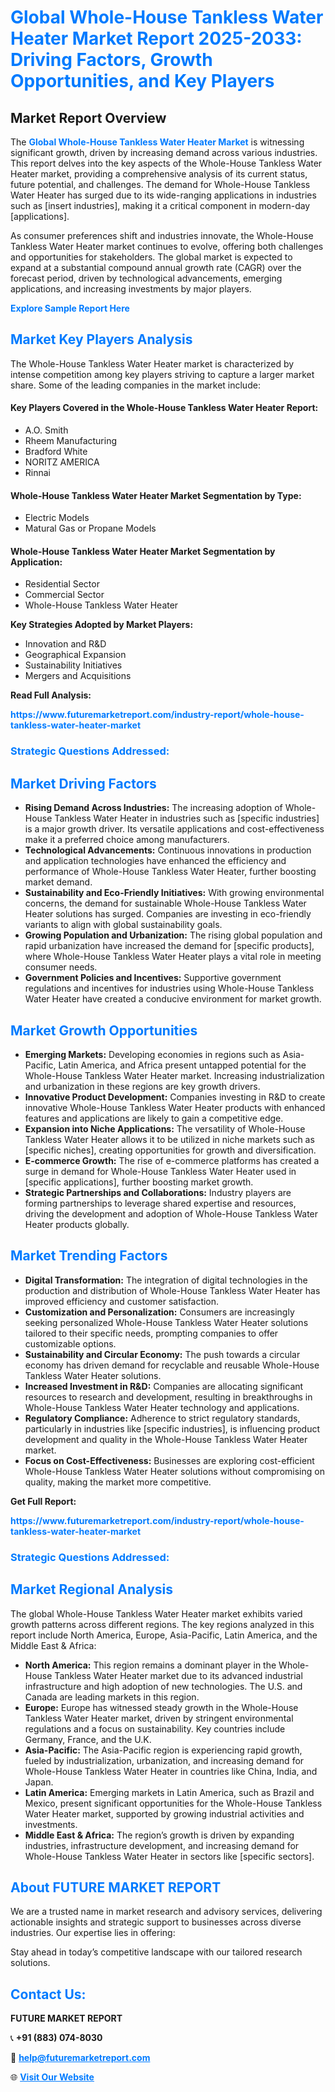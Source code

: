 <h1 style="color: #007BFF;">Global Whole-House Tankless Water Heater Market Report 2025-2033: Driving Factors, Growth Opportunities, and Key Players</h1>

<section id="overview">
<h2>Market Report Overview</h2>
<p>The <a href="https://www.futuremarketreport.com/industry-report/whole-house-tankless-water-heater-market" style="color: #007BFF; text-decoration: none;"><strong>Global Whole-House Tankless Water Heater Market</strong></a> is witnessing significant growth, driven by increasing demand across various industries. This report delves into the key aspects of the Whole-House Tankless Water Heater market, providing a comprehensive analysis of its current status, future potential, and challenges. The demand for Whole-House Tankless Water Heater has surged due to its wide-ranging applications in industries such as [insert industries], making it a critical component in modern-day [applications].</p>
<p>As consumer preferences shift and industries innovate, the Whole-House Tankless Water Heater market continues to evolve, offering both challenges and opportunities for stakeholders. The global market is expected to expand at a substantial compound annual growth rate (CAGR) over the forecast period, driven by technological advancements, emerging applications, and increasing investments by major players.</p>
</section>

<section id="overview">
<p><a href="https://www.futuremarketreport.com/request-sample/reportId=112534" style="color: #007BFF; text-decoration: none;"><strong>Explore Sample Report Here</strong></a></p>
</section>

<section id="key-players">
<h2 style="color: #007BFF;">Market Key Players Analysis</h2>
<p>The Whole-House Tankless Water Heater market is characterized by intense competition among key players striving to capture a larger market share. Some of the leading companies in the market include:</p>
<h4>Key Players Covered in the Whole-House Tankless Water Heater Report:</h4>
<ul><li>A.O. Smith</li><li>Rheem Manufacturing</li><li>Bradford White</li><li>NORITZ AMERICA</li><li>Rinnai</li></ul>
<h4>Whole-House Tankless Water Heater Market Segmentation by Type:</h4>
<ul><li>Electric Models</li><li>Matural Gas or Propane Models</li></ul>

<h4>Whole-House Tankless Water Heater Market Segmentation by Application:</h4>
<ul><li>Residential Sector</li><li>Commercial Sector</li><li>Whole-House Tankless Water Heater</li></ul>
<p><strong>Key Strategies Adopted by Market Players:</strong></p>
<ul>
<li>Innovation and R&D</li>
<li>Geographical Expansion</li>
<li>Sustainability Initiatives</li>
<li>Mergers and Acquisitions</li>
</ul>
</section>

<section>
<p><strong>Read Full Analysis: </strong></p><a href="https://www.futuremarketreport.com/industry-report/whole-house-tankless-water-heater-market" style="color: #007BFF; text-decoration: none;"><strong>https://www.futuremarketreport.com/industry-report/whole-house-tankless-water-heater-market</strong></a>
<h3 style="color: #007BFF;">Strategic Questions Addressed:</h3>
</section>

<section id="driving-factors">
<h2 style="color: #007BFF;">Market Driving Factors</h2>
<ul>
<li><strong>Rising Demand Across Industries:</strong> The increasing adoption of Whole-House Tankless Water Heater in industries such as [specific industries] is a major growth driver. Its versatile applications and cost-effectiveness make it a preferred choice among manufacturers.</li>
<li><strong>Technological Advancements:</strong> Continuous innovations in production and application technologies have enhanced the efficiency and performance of Whole-House Tankless Water Heater, further boosting market demand.</li>
<li><strong>Sustainability and Eco-Friendly Initiatives:</strong> With growing environmental concerns, the demand for sustainable Whole-House Tankless Water Heater solutions has surged. Companies are investing in eco-friendly variants to align with global sustainability goals.</li>
<li><strong>Growing Population and Urbanization:</strong> The rising global population and rapid urbanization have increased the demand for [specific products], where Whole-House Tankless Water Heater plays a vital role in meeting consumer needs.</li>
<li><strong>Government Policies and Incentives:</strong> Supportive government regulations and incentives for industries using Whole-House Tankless Water Heater have created a conducive environment for market growth.</li>
</ul>
</section>

<section id="growth-opportunities">
<h2 style="color: #007BFF;">Market Growth Opportunities</h2>
<ul>
<li><strong>Emerging Markets:</strong> Developing economies in regions such as Asia-Pacific, Latin America, and Africa present untapped potential for the Whole-House Tankless Water Heater market. Increasing industrialization and urbanization in these regions are key growth drivers.</li>
<li><strong>Innovative Product Development:</strong> Companies investing in R&D to create innovative Whole-House Tankless Water Heater products with enhanced features and applications are likely to gain a competitive edge.</li>
<li><strong>Expansion into Niche Applications:</strong> The versatility of Whole-House Tankless Water Heater allows it to be utilized in niche markets such as [specific niches], creating opportunities for growth and diversification.</li>
<li><strong>E-commerce Growth:</strong> The rise of e-commerce platforms has created a surge in demand for Whole-House Tankless Water Heater used in [specific applications], further boosting market growth.</li>
<li><strong>Strategic Partnerships and Collaborations:</strong> Industry players are forming partnerships to leverage shared expertise and resources, driving the development and adoption of Whole-House Tankless Water Heater products globally.</li>
</ul>
</section>

<section id="trending-factors">
<h2 style="color: #007BFF;">Market Trending Factors</h2>
<ul>
<li><strong>Digital Transformation:</strong> The integration of digital technologies in the production and distribution of Whole-House Tankless Water Heater has improved efficiency and customer satisfaction.</li>
<li><strong>Customization and Personalization:</strong> Consumers are increasingly seeking personalized Whole-House Tankless Water Heater solutions tailored to their specific needs, prompting companies to offer customizable options.</li>
<li><strong>Sustainability and Circular Economy:</strong> The push towards a circular economy has driven demand for recyclable and reusable Whole-House Tankless Water Heater solutions.</li>
<li><strong>Increased Investment in R&D:</strong> Companies are allocating significant resources to research and development, resulting in breakthroughs in Whole-House Tankless Water Heater technology and applications.</li>
<li><strong>Regulatory Compliance:</strong> Adherence to strict regulatory standards, particularly in industries like [specific industries], is influencing product development and quality in the Whole-House Tankless Water Heater market.</li>
<li><strong>Focus on Cost-Effectiveness:</strong> Businesses are exploring cost-efficient Whole-House Tankless Water Heater solutions without compromising on quality, making the market more competitive.</li>
</ul>
</section>

<section>
<p><strong>Get Full Report: </strong></p><a href="https://www.futuremarketreport.com/industry-report/whole-house-tankless-water-heater-market" style="color: #007BFF; text-decoration: none;"><strong>https://www.futuremarketreport.com/industry-report/whole-house-tankless-water-heater-market</strong></a>
<h3 style="color: #007BFF;">Strategic Questions Addressed:</h3>
</section>


<section id="regional-analysis">
<h2 style="color: #007BFF;">Market Regional Analysis</h2>
<p>The global Whole-House Tankless Water Heater market exhibits varied growth patterns across different regions. The key regions analyzed in this report include North America, Europe, Asia-Pacific, Latin America, and the Middle East & Africa:</p>
<ul>
<li><strong>North America:</strong> This region remains a dominant player in the Whole-House Tankless Water Heater market due to its advanced industrial infrastructure and high adoption of new technologies. The U.S. and Canada are leading markets in this region.</li>
<li><strong>Europe:</strong> Europe has witnessed steady growth in the Whole-House Tankless Water Heater market, driven by stringent environmental regulations and a focus on sustainability. Key countries include Germany, France, and the U.K.</li>
<li><strong>Asia-Pacific:</strong> The Asia-Pacific region is experiencing rapid growth, fueled by industrialization, urbanization, and increasing demand for Whole-House Tankless Water Heater in countries like China, India, and Japan.</li>
<li><strong>Latin America:</strong> Emerging markets in Latin America, such as Brazil and Mexico, present significant opportunities for the Whole-House Tankless Water Heater market, supported by growing industrial activities and investments.</li>
<li><strong>Middle East & Africa:</strong> The region’s growth is driven by expanding industries, infrastructure development, and increasing demand for Whole-House Tankless Water Heater in sectors like [specific sectors].</li>
</ul>
</section>

<footer>
<h2 style="color: #007BFF;">About FUTURE MARKET REPORT</h2>
<p>We are a trusted name in market research and advisory services, delivering actionable insights and strategic support to businesses across diverse industries. Our expertise lies in offering:</p>

<p>Stay ahead in today’s competitive landscape with our tailored research solutions.</p>

<h2 style="color: #007BFF;">Contact Us:</h2>
<p><strong>FUTURE MARKET REPORT</strong></p>
<p>📞 <strong>+91 (883) 074-8030</strong></p>
<p>📧 <strong><a href="mailto:help@futuremarketreport.com" style="color: #007BFF;">help@futuremarketreport.com</a></strong></p>
<p>🌐 <strong><a href="https://www.futuremarketreport.com/" style="color: #007BFF;">Visit Our Website</a></strong></p>
</footer>